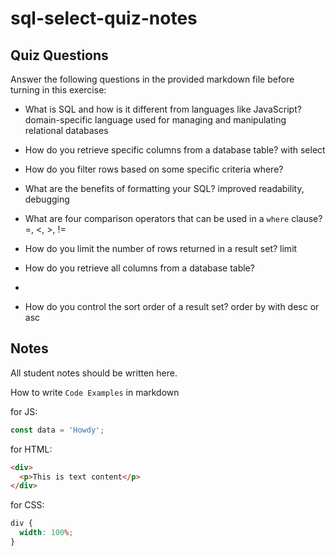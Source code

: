 # sql-select-quiz-notes

## Quiz Questions

Answer the following questions in the provided markdown file before turning in this exercise:

- What is SQL and how is it different from languages like JavaScript?
  domain-specific language used for managing and manipulating relational databases

- How do you retrieve specific columns from a database table?
  with select

- How do you filter rows based on some specific criteria
  where?

- What are the benefits of formatting your SQL?
  improved readability, debugging

- What are four comparison operators that can be used in a `where` clause?
  =, <, >, !=

- How do you limit the number of rows returned in a result set?
  limit

- How do you retrieve all columns from a database table?

*

- How do you control the sort order of a result set?
  order by with desc or asc

## Notes

All student notes should be written here.

How to write `Code Examples` in markdown

for JS:

```javascript
const data = 'Howdy';
```

for HTML:

```html
<div>
  <p>This is text content</p>
</div>
```

for CSS:

```css
div {
  width: 100%;
}
```

